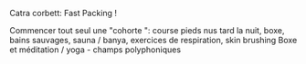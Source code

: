 Catra corbett: Fast Packing ! 

Commencer tout seul une "cohorte ": course pieds nus tard la nuit, boxe, bains sauvages, sauna / banya, exercices de respiration, skin brushing
Boxe et méditation / yoga - champs polyphoniques